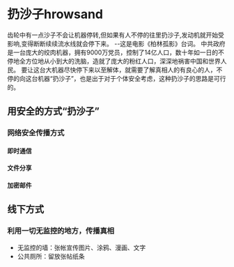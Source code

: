 # 扔沙子hrowsand
齿轮中有一点沙子不会让机器停转,但如果有人不停的往里扔沙子,发动机就开始受影响,变得断断续续流水线就会停下来。
--这是电影《柏林孤影》台词。
中共政府是一台庞大的绞肉机器，拥有9000万党员，控制了14亿人口，数十年如一日的不停地全方位地从小到大的洗脑，造就了庞大的粉红人口，深深地祸害中国和世界人民。
要让这台大机器尽快停下来以至解体，就需要了解真相人的有良心的人，不停的向这台机器“扔沙子”，也是出于对于个体安全考虑，这种扔沙子的思路是可行的。


## 用安全的方式“扔沙子”

### 网络安全传播方式

#### 即时通信

#### 文件分享

#### 加密邮件


## 线下方式

### 利用一切无监控的地方，传播真相

- 无监控的墙：张帐宣传图片、涂鸦、漫画、文字
- 公共厕所：留放张帖纸条
